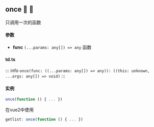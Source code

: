 ## once :tada: :100: 
只调用一次的函数
#### 参数 
- **func** `(...params: any[]) => any` 函数
 
#### td.ts
::: info
`once(func: ((...params: any[]) => any)): ((this: unknown, ...args: any[]) => void)`
:::
#### 实例 
```ts
once(function () { ... })
```
在vue2中使用


```ts
getlist: once(function () { ... })
```
